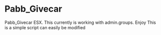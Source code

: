 # Pabb_Givecar
Pabb_Givecar ESX. This currently is working with admin.groups. Enjoy This is a simple script can easily be modified
